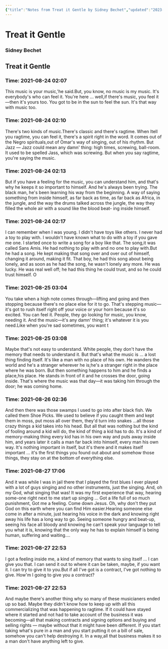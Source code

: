 ```yaml
---
{"title":"Notes from Treat it Gentle by Sidney Bechet","updated":"2023-01-30T23:48:01+06:00","created":"2021-08-28T06:01:35+06:00","dg-publish":true,"tags":["history","autobiography","jazz","music","american","reading-note"],"permalink":"/personal/reading/notes-and-highlights/treat-it-gentle-by-sidney-bechet/","dgPassFrontmatter":true,"maturity":"1"}
---
```


# Treat it Gentle
### Sidney Bechet

## Treat it Gentle


### Time: 2021-08-24 02:07
This music is your music,'he said.But, you know, no music is my music. It's everybody's who can feel it. You're here … well,if there's music, you feel it—then it's yours too. You got to be in the sun to feel the sun. It's that way with music too.


### Time: 2021-08-24 02:10
There's two kinds of music.There's classic and there's ragtime. When Itell you ragtime, you can feel it, there's a spirit right in the word. It comes out of the Negro spirituals,out of Omar's way of singing, out of his rhythm. But Jazz — Jazz could mean any damn' thing: high times, screwing, ball-room. It used to be spelled Jass, which was screwing. But when you say ragtime, you're saying the music.


### Time: 2021-08-24 02:13
But if you have a feeling for the music, you can understand him, and that's why he keeps it so important to himself. And he's always been trying. The black man, he's been learning his way from the beginning. A way of saying something from inside himself, as far back as time, as far back as Africa, in the jungle, and the way the drums talked across the jungle, the way they filled the whole air with a sound like the blood beat- ing inside himself.


### Time: 2021-08-24 02:17
I can remember when I was young. I didn't have toys like others. I never had a toy to play with. I wouldn't have known what to do with a toy if you gave me one. I started once to write a song for a boy like that. The song,it was called Sans Amis. He had nothing to play with and no one to play with.But he had a song. He kept making that song over and over out of himself, changing it around, making it fit. That boy, he had this song about being lonely, and as soon as he had the song, he wasn't lonely any more. He was lucky. He was real well off; he had this thing he could trust, and so he could trust himself. O


### Time: 2021-08-25 03:04
You take when a high note comes through—lifting and going and then stopping because there's no place else for it to go. That's stepping music—it's got to rush itself right off your voice or your horn because it's so excited. You can feel it. People, they go looking for music, you know, needing it. And the music—it's any damn' thing; it's whatever it is you need.Like when you're sad sometimes, you want t


### Time: 2021-08-25 03:08
Maybe that's not easy to understand. White people, they don't have the memory that needs to understand it. But that's what the music is … a lost thing finding itself. It's like a man with no place of his own. He wanders the world and he's a stranger wherever he is;he's a stranger right in the place where he was born. But then something happens to him and he finds a place,his place. He stands in front of it and he crosses the door, going inside. That's where the music was that day—it was taking him through the door; he was coming home.


### Time: 2021-08-26 02:36
And then there was those swamps I used to go into after black fish. We called them Shoe Picks. We used to believe if you caught them and kept them in moss, put moss all over them, they'd turn into snakes …all those crazy things a kid takes into his head. But all that was nothing but the kind of fooling around a kid will do, the kind of thing a kid has to do. It's a kind of memory-making thing every kid has in his own way and puts away inside him, and years later it calls a man far back into himself, every man his own way. It's nothing important in itself, but it's there and it makes itself important … it's the first things you found out about and somehow those things, they stay on at the bottom of everything else.


### Time: 2021-08-27 17:06
And it was while I was in jail there that I played the first blues I ever played with a lot of guys singing and no other instruments, just the singing. And, oh my God, what singing that was! It was my first experience that way, hearing some-one right next to me start up singing … Got a life full of so much punishment, Got me a feeling. Come down Jesus. Oh, why don't they put God on this earth where you can find Him easier.Hearing someone else come in after a minute, just hearing his voice in the dark and knowing right away his life has a long way to go. Seeing someone hungry and beat-up, seeing his face all bloody and knowing he can't speak your language to tell you what it is, knowing that the only way he has to explain himself is being human, suffering and waiting….


### Time: 2021-08-27 22:53
I got a feeling inside me, a kind of memory that wants to sing itself … I can give you that. I can send it out to where it can be taken, maybe, if you want it. I can try to give it to you.But if all I've got is a contract, I've got nothing to give. How'm I going to give you a contract?


### Time: 2021-08-27 22:53
And maybe there's another thing why so many of these musicianers ended up so bad. Maybe they didn't know how to keep up with all this commercializing that was happening to ragtime. If it could have stayed where it started and not had to take account of the business it was becoming—all that making contracts and signing options and buying and selling rights — maybe without that it might have been different. If you start taking what's pure in a man and you start putting it on a bill of sale, somehow you can't help destroying it. In a way,all that business makes it so a man don't have anything left to give.



